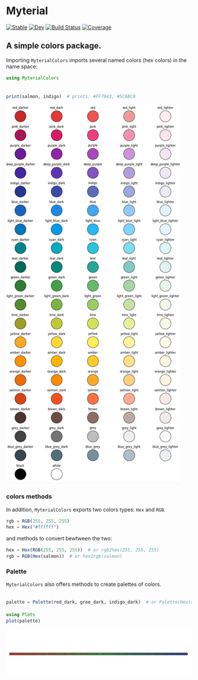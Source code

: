 # Myterial

[![Stable](https://img.shields.io/badge/docs-stable-blue.svg)](https://fedeclaudi.github.io/Myterial.jl/stable)
[![Dev](https://img.shields.io/badge/docs-dev-blue.svg)](https://fedeclaudi.github.io/Myterial.jl/dev)
[![Build Status](https://github.com/fedeclaudi/Myterial.jl/actions/workflows/CI.yml/badge.svg?branch=main)](https://github.com/fedeclaudi/Myterial.jl/actions/workflows/CI.yml?query=branch%3Amain)
[![Coverage](https://codecov.io/gh/fedeclaudi/Myterial.jl/branch/main/graph/badge.svg)](https://codecov.io/gh/fedeclaudi/Myterial.jl)



## A simple colors package.


Importing `MyterialColors` imports several named colors (hex colors) in the name space:
```julia
using MyterialColors


print(salmon, indigo)  # prints: #FF7043, #5C6BC0
```

![](docs/colors.PNG)

### colors methods
In addition, `MyterialColors` exports two colors types: `Hex` and `RGB`.

```julia
rgb = RGB(255, 255, 255)
hex = Hex("#ffffff")
```

and methods to convert bewtween the two:
```julia
hex = Hex(RGB(255, 255, 255))  # or rgb2hex(255, 255, 255)
rgb = RGB(Hex(salmon))  # or hex2rgb(salmon)
```


### Palette
`MyterialColors` also offers methods to create palettes of colors.

```julia

palette = Palette(red_dark, gree_dark, indigo_dark)  # or Palette(Hex(salmon), Hex(indigo))

using Plots
plot(palette)
```
![](docs/palette.png)